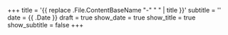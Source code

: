 +++
title = '{{ replace .File.ContentBaseName "-" " " | title }}'
subtitle = ''
date = {{ .Date }}
draft = true
show_date = true
show_title = true
show_subtitle = false
+++
